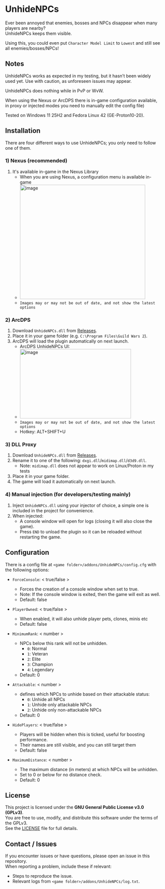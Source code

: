 # UnhideNPCs

Ever been annoyed that enemies, bosses and NPCs disappear when many players are nearby?  
UnhideNPCs keeps them visible.

Using this, you could even put `Character Model Limit` to `Lowest` and still see all enemies/bosses/NPCs!

## Notes
UnhideNPCs works as expected in my testing, but it hasn’t been widely used yet. Use with caution, as unforeseen issues may appear.

UnhideNPCs does nothing while in PvP or WvW.

When using the Nexus or ArcDPS there is in-game configuration available, in proxy or injected modes you need to manually edit the config file)

Tested on Windows 11 25H2 and Fedora Linux 42 (GE-Proton10-20).

## Installation
There are four different ways to use UnhideNPCs; you only need to follow one of them.

### 1) Nexus (recommended)
1. It's available in-game in the Nexus Library
   - When you are using Nexus, a configuration menu is available in-game
   - <img width="404" height="369" alt="image" src="https://github.com/user-attachments/assets/5c233bf6-df0a-458d-868c-3b3f0d692c0e" />
   - `Images may or may not be out of date, and not show the latest options`



### 2) ArcDPS
1. Download `UnhideNPCs.dll` from [Releases](https://github.com/server-imp/UnhideNPCs/releases).
2. Place it in your game folder (e.g. `C:\Program Files\Guild Wars 2`).
3. ArcDPS will load the plugin automatically on next launch.
   - ArcDPS UnhideNPCs UI:
   - <img width="358" height="224" alt="image" src="https://github.com/user-attachments/assets/7e2fee76-e280-45f8-85e0-c67b2a7b1b2f" />
   - `Images may or may not be out of date, and not show the latest options`
   - Hotkey: ALT+SHIFT+U



### 3) DLL Proxy
1. Download `UnhideNPCs.dll` from [Releases](https://github.com/server-imp/UnhideNPCs/releases).
2. Rename it to one of the following: `dxgi.dll`/`midimap.dll`/`d3d9.dll`.
   - Note: `midimap.dll` does not appear to work on Linux/Proton in my tests
3. Place it in your game folder.
4. The game will load it automatically on next launch.

### 4) Manual injection (for developers/testing mainly)
1. Inject `UnhideNPCs.dll` using your injector of choice, a simple one is included in the project for convenience.
2. When injected:
   - A console window will open for logs (closing it will also close the game).
   - Press `END` to unload the plugin so it can be reloaded without restarting the game.

## Configuration
There is a config file at `<game folder>/addons/UnhideNPCs/config.cfg` with the following options:
- `ForceConsole`: < true/false >
  - Forces the creation of a console window when set to true.
  - Note: If the console window is exited, then the game will exit as well.
  - Default: false


- `PlayerOwned`: < true/false >
    - When enabled, it will also unhide player pets, clones, minis etc
    - Default: false


- `MinimumRank`: < number >
  - NPCs below this rank will not be unhidden.
    - `0`: Normal
    - `1`: Veteran
    - `2`: Elite
    - `3`: Champion
    - `4`: Legendary
  - Default: 0
  

- `Attackable`: < number >
  - defines which NPCs to unhide based on their attackable status:
    - `0`: Unhide all NPCs
    - `1`: Unhide only attackable NPCs
    - `2`: Unhide only non-attackable NPCs
  - Default: 0


- `HidePlayers`: < true/false >
  - Players will be hidden when this is ticked, useful for boosting performance.
  - Their names are still visible, and you can still target them
  - Default: false


- `MaximumDistance`: < number >
  - The maximum distance (in meters) at which NPCs will be unhidden.
  - Set to 0 or below for no distance check.
  - Default: 0

## License

This project is licensed under the **GNU General Public License v3.0 (GPLv3)**.  
You are free to use, modify, and distribute this software under the terms of the GPLv3.  
See the [LICENSE](LICENSE) file for full details.

## Contact / Issues

If you encounter issues or have questions, please open an issue in this repository.  
When reporting a problem, include these if relevant:

- Steps to reproduce the issue.
- Relevant logs from `<game folder>/addons/UnhideNPCs/log.txt`.
